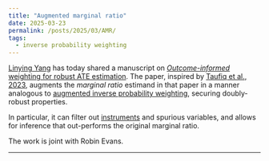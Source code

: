 ```yaml
---
title: "Augmented marginal ratio"
date: 2025-03-23
permalink: /posts/2025/03/AMR/
tags:
  - inverse probability weighting
---
```



[Linying Yang](https://linyingyang.github.io/) has today shared a manuscript
on [_Outcome-informed_ weighting for robust ATE estimation](https://arxiv.org/abs/2503.15989).  The
paper, inspired by [Taufiq et al., 2023](https://proceedings.neurips.cc/paper_files/paper/2023/hash/a51f974947c42b40a40a882a7d9b2479-Abstract-Conference.html),
augments the _marginal ratio_ estimand in that paper in a manner analogous to [augmented inverse 
probability weighting](https://en.wikipedia.org/wiki/Inverse_probability_weighting#Augmented_Inverse_Probability_Weighted_Estimator_(AIPWE)),
securing doubly-robust properties.  

In particular, it can filter out [instruments](https://en.wikipedia.org/wiki/Instrumental_variables_estimation) 
and spurious variables, and allows for inference that out-performs the original 
marginal ratio.

The work is joint with Robin Evans.

------
